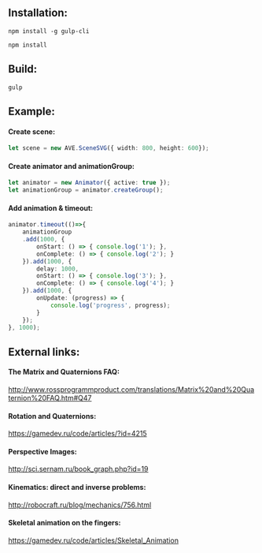 ## Installation:

```shell
npm install -g gulp-cli
```

```shell
npm install
```

## Build:

```shell
gulp
```

## Example:

#### Create scene:
````typescript
let scene = new AVE.SceneSVG({ width: 800, height: 600});
````

#### Create animator and animationGroup:
````typescript
let animator = new Animator({ active: true });
let animationGroup = animator.createGroup();
````

#### Add animation & timeout:
````typescript
animator.timeout(()=>{
	animationGroup
	.add(1000, {
		onStart: () => { console.log('1'); },
		onComplete: () => { console.log('2'); }
	}).add(1000, {
		delay: 1000,
		onStart: () => { console.log('3'); },
		onComplete: () => { console.log('4'); }
	}).add(1000, {
		onUpdate: (progress) => {
			console.log('progress', progress);
		}
	});
}, 1000);
````


## External links:

#### The Matrix and Quaternions FAQ:
http://www.rossprogrammproduct.com/translations/Matrix%20and%20Quaternion%20FAQ.htm#Q47

#### Rotation and Quaternions:
https://gamedev.ru/code/articles/?id=4215

#### Perspective Images:
http://sci.sernam.ru/book_graph.php?id=19

#### Kinematics: direct and inverse problems:
http://robocraft.ru/blog/mechanics/756.html

#### Skeletal animation on the fingers:
https://gamedev.ru/code/articles/Skeletal_Animation
